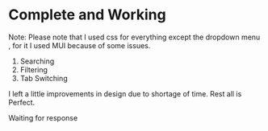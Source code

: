 
  # Complete and Working 

  Note: Please note that I used css for everything except the dropdown menu , for it I used MUI because of some issues.

  1. Searching
  2. Filtering
  3. Tab Switching

  I left a little improvements in design due to shortage of time.
  Rest all is Perfect.

  Waiting for response
